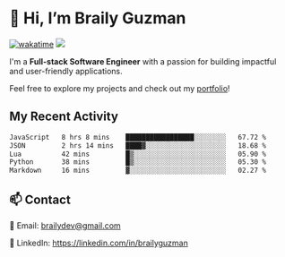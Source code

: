 # 👋 Hi, I’m Braily Guzman
[![wakatime](https://wakatime.com/badge/user/78b9a827-5162-4c58-9330-4ea970cf6de4.svg)](https://wakatime.com/@78b9a827-5162-4c58-9330-4ea970cf6de4)
![](https://komarev.com/ghpvc/?username=brailyguzman)

I'm a **Full-stack Software Engineer** with a passion for building impactful and user-friendly applications.

Feel free to explore my projects and check out my [portfolio](https://braily.dev)!


## My Recent Activity
<!--START_SECTION:waka-->

```txt
JavaScript   8 hrs 8 mins    █████████████████░░░░░░░░   67.72 %
JSON         2 hrs 14 mins   ████▓░░░░░░░░░░░░░░░░░░░░   18.68 %
Lua          42 mins         █▒░░░░░░░░░░░░░░░░░░░░░░░   05.90 %
Python       38 mins         █▒░░░░░░░░░░░░░░░░░░░░░░░   05.30 %
Markdown     16 mins         ▓░░░░░░░░░░░░░░░░░░░░░░░░   02.27 %
```

<!--END_SECTION:waka-->

## 📫 Contact
📧 Email: brailydev@gmail.com

🔗 LinkedIn: https://linkedin.com/in/brailyguzman
